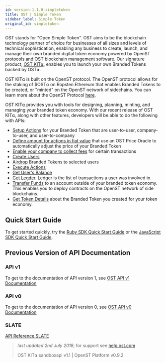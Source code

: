 ```yaml
---
id: version-1.1.0-simpletoken
title: OST | Simple Token
sidebar_label: Simple Token
original_id: simpletoken
---
```


OST stands for "Open Simple Token". OST aims to be the blockchain technology partner of choice for businesses of all sizes and levels of technical sophistication, enabling any business to create, launch, and manage their own branded digital token economy powered by OpenST protocols and OST blockchain management software. Our signature product, [<u>OST KIT⍺</u>](https://kit.ost.com), enables you to launch your own Branded Tokens backed by OST⍺.

OST KIT⍺ is built on the OpenST protocol. The OpenST protocol allows for the staking of $OST⍺ on Ropsten Ethereum that enables Branded Tokens to be created, or "minted" on the OpenST network of sidechains. You can learn more about the OpenST Protocol [<u>here</u>](https://openst.org).

OST KIT⍺ provides you with tools for designing, planning, minting, and managing your branded token economy. With our recent release of OST KIT⍺, along with other features, developers will be able to do the following with APIs:

* [<u>Setup Actions</u>](/docs/api_actions_create.html) for your Branded Token that are user-to-user, company-to-user, and user-to-company
* [<u>Define amount for actions in fiat value</u>](/docs/api_actions_create.html) that use an OST Price Oracle to automatically adjust the price of your Branded Token
* [<u>Enable your company to collect fees</u>](/docs/api_actions_create.html) for certain transactions
* [<u>Create Users</u>](/docs/api_users_create.html)
* [<u>Airdrop</u>](/docs/api_airdrop_execute.html) Branded Tokens to selected users
* [<u>Execute Actions</u>](/docs/api_action_execute.html)
* [<u>Get User's Balance</u>](/docs/api_balance.html)
* [<u>Get Legder</u>](/docs/api_ledger.html). Ledger is the list of transactions a user was involved in.
* [<u>Transfer Funds</u>](/docs/api_transfers_create.html) to an account outside of your branded token economy. This enables you to deploy contracts on the OpenST network of side blockchains.
* [<u>Get Token Details</u>](/docs/api_token.html) about the Branded Token you created for your token economy.


## Quick Start Guide

To get started quickly, try the [<u>Ruby SDK Quick Start Guide</u>](/docs/sdk_ruby.html) or the [<u>JavaScript SDK Quick Start Guide</u>](/docs/sdk_javascript.html).


## Previous Version of API Documentation
### API v1
To get to the documentation of API version 1, see [<u>OST API v1 Documentation</u>](https://dev.ost.com/docs/1.0.0/simpletoken.html)

### API v0
To get to the documentation of API version 0, see [<u>OST API v0 Documentation</u>](https://dev.ost.com/docs/0.1.0/simpletoken.html)

### SLATE 
[<u>API Reference SLATE</u>](https://dev.stagingost.com/docs/build/index.html)

>_last updated 2nd July 2018_; for support see [<u>help.ost.com</u>](https://help.ost.com)
>
> OST KIT⍺ sandboxapi v1.1 | OpenST Platform v0.9.2
